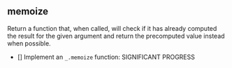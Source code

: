 ## memoize
Return a function that, when called, will check if it has
already computed the result for the given argument and return the precomputed  value instead when possible.

* [] Implement an `_.memoize` function: SIGNIFICANT PROGRESS
